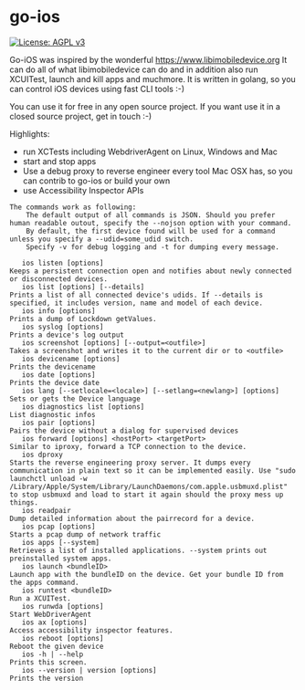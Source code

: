 # go-ios

[![License: AGPL v3](https://img.shields.io/badge/License-AGPL%20v3-blue.svg)](https://www.gnu.org/licenses/agpl-3.0)

Go-iOS was inspired by the wonderful https://www.libimobiledevice.org
It can do all of what libimobiledevice can do and in addition also run XCUITest, launch and kill apps and muchmore.
It is written in golang, so you can control iOS devices using fast CLI tools :-)

You can use it for free in any open source project. If you want use it in a closed source project, get in touch :-)

Highlights:

- run XCTests including WebdriverAgent on Linux, Windows and Mac
- start and stop apps
- Use a debug proxy to reverse engineer every tool Mac OSX has, so you can contrib to go-ios or build your own
- use Accessibility Inspector APIs

```
The commands work as following:
	The default output of all commands is JSON. Should you prefer human readable outout, specify the --nojson option with your command.
	By default, the first device found will be used for a command unless you specify a --udid=some_udid switch.
	Specify -v for debug logging and -t for dumping every message.

   ios listen [options]                                               Keeps a persistent connection open and notifies about newly connected or disconnected devices.
   ios list [options] [--details]                                     Prints a list of all connected device's udids. If --details is specified, it includes version, name and model of each device.
   ios info [options]                                                 Prints a dump of Lockdown getValues.
   ios syslog [options]                                               Prints a device's log output
   ios screenshot [options] [--output=<outfile>]                      Takes a screenshot and writes it to the current dir or to <outfile>
   ios devicename [options]                                           Prints the devicename
   ios date [options]                                                 Prints the device date
   ios lang [--setlocale=<locale>] [--setlang=<newlang>] [options]    Sets or gets the Device language
   ios diagnostics list [options]                                     List diagnostic infos
   ios pair [options]                                                 Pairs the device without a dialog for supervised devices
   ios forward [options] <hostPort> <targetPort>                      Similar to iproxy, forward a TCP connection to the device.
   ios dproxy                                                         Starts the reverse engineering proxy server. It dumps every communication in plain text so it can be implemented easily. Use "sudo launchctl unload -w /Library/Apple/System/Library/LaunchDaemons/com.apple.usbmuxd.plist" to stop usbmuxd and load to start it again should the proxy mess up things.
   ios readpair                                                       Dump detailed information about the pairrecord for a device.
   ios pcap [options]                                                 Starts a pcap dump of network traffic
   ios apps [--system]                                                Retrieves a list of installed applications. --system prints out preinstalled system apps.
   ios launch <bundleID>                                              Launch app with the bundleID on the device. Get your bundle ID from the apps command.
   ios runtest <bundleID>                                             Run a XCUITest.
   ios runwda [options]                                               Start WebDriverAgent
   ios ax [options]                                                   Access accessibility inspector features.
   ios reboot [options]                                               Reboot the given device
   ios -h | --help                                                    Prints this screen.
   ios --version | version [options]                                  Prints the version
```
